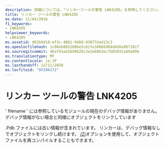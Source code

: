 ```yaml
---
description: 詳細については、「リンカーツールの警告 LNK4205」を参照してください。
title: リンカー ツールの警告 LNK4205
ms.date: 11/04/2016
f1_keywords:
- LNK4205
helpviewer_keywords:
- LNK4205
ms.assetid: d63b9d18-ef3c-4081-9d8d-93077dad13c2
ms.openlocfilehash: 1c08eb8b5206be5c61fe3806b984d450a987101f
ms.sourcegitcommit: d6af41e42699628c3e2e6063ec7b03931a49a098
ms.translationtype: MT
ms.contentlocale: ja-JP
ms.lasthandoff: 12/11/2020
ms.locfileid: "97294172"
---
```

# <a name="linker-tools-warning-lnk4205"></a>リンカー ツールの警告 LNK4205

' filename ' には参照しているモジュールの現在のデバッグ情報がありません。デバッグ情報がない場合と同様にオブジェクトをリンクしています

.Pdb ファイルには古い情報が含まれています。 リンカーは、デバッグ情報なしでオブジェクトをリンクし続けます。 [/Zi](../../build/reference/z7-zi-zi-debug-information-format.md)オプションを使用して、オブジェクトファイルを再コンパイルすることもできます。
